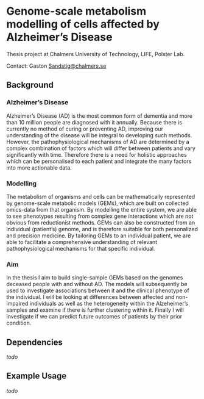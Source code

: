 # Genome-scale metabolism modelling of cells affected by Alzheimer’s Disease
Thesis project at Chalmers University of Technology, LIFE, Polster Lab.

Contact: Gaston Sandstig@chalmers.se

## Background
### Alzheimer’s Disease
Alzheimer’s Disease (AD) is the most common form of dementia and more than 10 million people are diagnosed with it annually. Because there is currently no method of curing or preventing AD, improving our understanding of the disease will be integral to developing such methods. However, the pathophysiological mechanisms of AD are determined by a complex combination of factors which will differ between patients and vary significantly with time. Therefore there is a need for holistic approaches which can be personalised to each patient and integrate the many factors into more actionable data.
### Modelling
The metabolism of organisms and cells can be mathematically represented by genome-scale metabolic models (GEMs), which are built on collected omics-data from that organism. By modelling the entire system, we are able to see phenotypes resulting from complex gene interactions which are not obvious from reductionist methods. GEMs can also be constructed from an individual (patient’s) genome, and is therefore suitable for both personalized and precision medicine. By tailoring GEMs to an individual patient, we are able to facilitate a comprehensive understanding of relevant pathophysiological mechanisms for that specific individual.
### Aim
In the thesis I aim to build single-sample GEMs based on the genomes deceased people with and without AD. The models will subsequently be used to investigate associations between it and the clinical phenotype of the individual. I will be looking at differences between affected and non-impaired individuals as well as the heterogeneity within the Alzeheimer’s samples and examine if there is further clustering within it. Finally I will investigate if we can predict future outcomes of patients by their prior condition.

## Dependencies
*todo*

## Example Usage
*todo*
